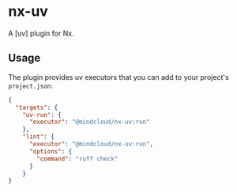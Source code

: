 # nx-uv

A [uv] plugin for Nx.

## Usage

The plugin provides uv executors that you can add to your project's `project.json`:

```json
{
  "targets": {
    "uv-run": {
      "executor": "@mindcloud/nx-uv:run"
    },
    "lint": {
      "executor": "@mindcloud/nx-uv:run",
      "options": {
        "command": "ruff check"
      }
    }
}
```
